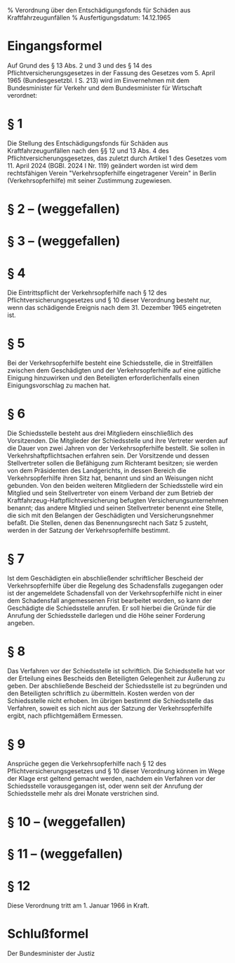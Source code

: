 % Verordnung über den Entschädigungsfonds für Schäden aus Kraftfahrzeugunfällen
% Ausfertigungsdatum: 14.12.1965
 
# Eingangsformel

Auf Grund des § 13 Abs. 2 und 3 und des § 14 des Pflichtversicherungsgesetzes in der Fassung des Gesetzes vom 5. April 1965 (Bundesgesetzbl. I S. 213) wird im Einvernehmen mit dem Bundesminister für Verkehr und dem Bundesminister für Wirtschaft verordnet:

# § 1

Die Stellung des Entschädigungsfonds für Schäden aus Kraftfahrzeugunfällen nach den §§ 12 und 13 Abs. 4 des Pflichtversicherungsgesetzes, das zuletzt durch Artikel 1 des Gesetzes vom 11. April 2024 (BGBl. 2024 I Nr. 119) geändert worden ist wird dem rechtsfähigen Verein "Verkehrsopferhilfe eingetragener Verein" in Berlin (Verkehrsopferhilfe) mit seiner Zustimmung zugewiesen.

# § 2 – (weggefallen)

# § 3 – (weggefallen)

# § 4

Die Eintrittspflicht der Verkehrsopferhilfe nach § 12 des Pflichtversicherungsgesetzes und § 10 dieser Verordnung besteht nur, wenn das schädigende Ereignis nach dem 31. Dezember 1965 eingetreten ist.

# § 5

Bei der Verkehrsopferhilfe besteht eine Schiedsstelle, die in Streitfällen zwischen dem Geschädigten und der Verkehrsopferhilfe auf eine gütliche Einigung hinzuwirken und den Beteiligten erforderlichenfalls einen Einigungsvorschlag zu machen hat.

# § 6

Die Schiedsstelle besteht aus drei Mitgliedern einschließlich des Vorsitzenden. Die Mitglieder der Schiedsstelle und ihre Vertreter werden auf die Dauer von zwei Jahren von der Verkehrsopferhilfe bestellt. Sie sollen in Verkehrshaftpflichtsachen erfahren sein. Der Vorsitzende und dessen Stellvertreter sollen die Befähigung zum Richteramt besitzen; sie werden von dem Präsidenten des Landgerichts, in dessen Bereich die Verkehrsopferhilfe ihren Sitz hat, benannt und sind an Weisungen nicht gebunden. Von den beiden weiteren Mitgliedern der Schiedsstelle wird ein Mitglied und sein Stellvertreter von einem Verband der zum Betrieb der Kraftfahrzeug-Haftpflichtversicherung befugten Versicherungsunternehmen benannt; das andere Mitglied und seinen Stellvertreter benennt eine Stelle, die sich mit den Belangen der Geschädigten und Versicherungsnehmer befaßt. Die Stellen, denen das Benennungsrecht nach Satz 5 zusteht, werden in der Satzung der Verkehrsopferhilfe bestimmt.

# § 7

Ist dem Geschädigten ein abschließender schriftlicher Bescheid der Verkehrsopferhilfe über die Regelung des Schadensfalls zugegangen oder ist der angemeldete Schadensfall von der Verkehrsopferhilfe nicht in einer dem Schadensfall angemessenen Frist bearbeitet worden, so kann der Geschädigte die Schiedsstelle anrufen. Er soll hierbei die Gründe für die Anrufung der Schiedsstelle darlegen und die Höhe seiner Forderung angeben.

# § 8

Das Verfahren vor der Schiedsstelle ist schriftlich. Die Schiedsstelle hat vor der Erteilung eines Bescheids den Beteiligten Gelegenheit zur Äußerung zu geben. Der abschließende Bescheid der Schiedsstelle ist zu begründen und den Beteiligten schriftlich zu übermitteln. Kosten werden von der Schiedsstelle nicht erhoben. Im übrigen bestimmt die Schiedsstelle das Verfahren, soweit es sich nicht aus der Satzung der Verkehrsopferhilfe ergibt, nach pflichtgemäßem Ermessen.

# § 9

Ansprüche gegen die Verkehrsopferhilfe nach § 12 des Pflichtversicherungsgesetzes und § 10 dieser Verordnung können im Wege der Klage erst geltend gemacht werden, nachdem ein Verfahren vor der Schiedsstelle vorausgegangen ist, oder wenn seit der Anrufung der Schiedsstelle mehr als drei Monate verstrichen sind.

# § 10 – (weggefallen)

# § 11 – (weggefallen)

# § 12

Diese Verordnung tritt am 1. Januar 1966 in Kraft.

# Schlußformel

Der Bundesminister der Justiz
